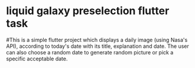# liquid galaxy preselection flutter task
 
#This is a simple flutter project which displays a daily image (using Nasa's API), according to today's date with its title, explanation and date. The user can also choose a random date to generate random picture or pick a specific acceptable date. 
